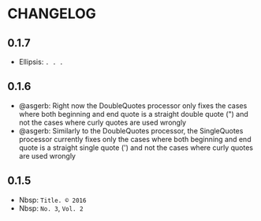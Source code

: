 # CHANGELOG

## 0.1.7

* Ellipsis: `. . .`

## 0.1.6

* @asgerb: Right now the DoubleQuotes processor only fixes the cases where both beginning and end quote is a straight double quote (") and not the cases where curly quotes are used wrongly
* @asgerb: Similarly to the DoubleQuotes processor, the SingleQuotes processor currently fixes only the cases where both beginning and end quote is a straight single quote (') and not the cases where curly quotes are used wrongly

## 0.1.5

* Nbsp: `Title. © 2016`
* Nbsp: `No. 3`, `Vol. 2`
